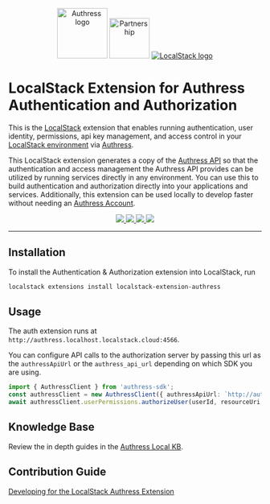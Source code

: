 
<p align="center">
  <a href="https://authress.io/knowledge-base/docs/SDKs/authress-local"><img src="https://authress.io/static/images/logo-text-200.png" height="100px" alt="Authress logo"></a>
  <a href="https://authress.io/knowledge-base/docs/SDKs/authress-local"><img src="https://github.com/Authress/localstack-extension/assets/5056218/7bad113d-405f-4cd4-9335-3427d6419a13" alt="Partnership" height="80px"></a>
  <a href="https://authress.io/knowledge-base/docs/SDKs/authress-local"><img src="https://github.com/Authress/localstack-extension/assets/5056218/a52d0c26-f6e1-4347-859e-fef2bd10cf89" alt="LocalStack logo"></a>


</p>

# LocalStack Extension for Authress Authentication and Authorization

This is the [LocalStack](https://localstack.cloud/) extension that enables running authentication, user identity, permissions, api key management, and access control in your [LocalStack environment](<a href="https://authress.io/knowledge-base/docs/SDKs/authress-local">) via [Authress](https://authress.io).

This LocalStack extension generates a copy of the [Authress API](https://authress.io/app/#/api) so that the authentication and access management the Authress API provides can be utilized by running services directly in any environment. You can use this to build authentication and authorization directly into your applications and services. Additionally, this extension can be used locally to develop faster without needing an [Authress Account](https://authress.io).

<p align="center">
    <a href="https://badge.fury.io/py/localstack-extension-authress" alt="LocalStack Authress Extension">
        <img src="https://badge.fury.io/py/localstack-extension-authress.svg">
    </a>
    <a href="https://github.com/Authress/localstack-extension/actions/workflows/build.yml" alt="Build status">
      <img src="https://github.com/Authress/localstack-extension/actions/workflows/build.yml/badge.svg">
    </a>
    <a href="https://github.com/Authress/localstack-extension/blob/main/LICENSE" alt="Apache-2.0">
      <img src="https://img.shields.io/badge/License-Apache%202.0-blue.svg">
    </a>
    <a href="https://authress.io/community" alt="authress community">
      <img src="https://img.shields.io/badge/Community-Authress-fbaf0b.svg">
    </a>
</p>

---

## Installation

To install the Authentication & Authorization extension into LocalStack, run
```sh
localstack extensions install localstack-extension-authress
```

## Usage
The auth extension runs at `http://authress.localhost.localstack.cloud:4566`.

You can configure API calls to the authorization server by passing this url as the `authressApiUrl` or the `authress_api_url` depending on which SDK you are using.


```ts
import { AuthressClient } from 'authress-sdk';
const authressClient = new AuthressClient({ authressApiUrl: `http://authress.localhost.localstack.cloud:4566` });
await authressClient.userPermissions.authorizeUser(userId, resourceUri, permission);
```

## Knowledge Base

Review the in depth guides in the [Authress Local KB](https://authress.io/knowledge-base/docs/SDKs/authress-local).

## Contribution Guide

[Developing for the LocalStack Authress Extension](https://github.com/Authress/localstack-extension/blob/main/contributing.md)
